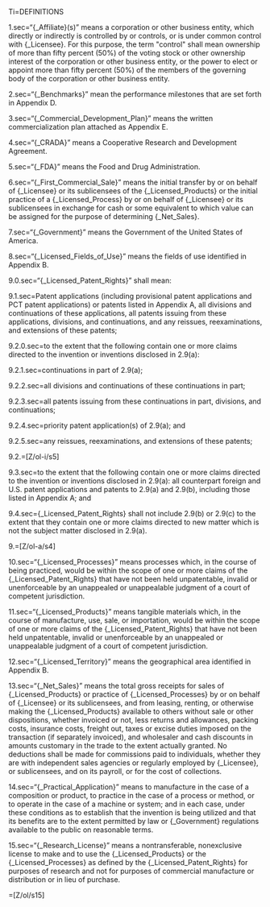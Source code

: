 
Ti=DEFINITIONS

1.sec=“{_Affiliate}(s)” means a corporation or other business entity, which directly or indirectly is controlled by or controls, or is under common control with {_Licensee}.  For this purpose, the term "control" shall mean ownership of more than fifty percent (50%) of the voting stock or other ownership interest of the corporation or other business entity, or the power to elect or appoint more than fifty percent (50%) of the members of the governing body of the corporation or other business entity.

2.sec=“{_Benchmarks}” mean the performance milestones that are set forth in Appendix D.

3.sec=“{_Commercial_Development_Plan}” means the written commercialization plan attached as Appendix E.

4.sec=“{_CRADA}” means a Cooperative Research and Development Agreement.

5.sec=“{_FDA}” means the Food and Drug Administration.

6.sec=“{_First_Commercial_Sale}” means the initial transfer by or on behalf of {_Licensee} or its sublicensees of the {_Licensed_Products} or the initial practice of a {_Licensed_Process} by or on behalf of {_Licensee} or its sublicensees in exchange for cash or some equivalent to which value can be assigned for the purpose of determining {_Net_Sales}.

7.sec=“{_Government}” means the Government of the United States of America.

8.sec=“{_Licensed_Fields_of_Use}” means the fields of use identified in Appendix B.

9.0.sec=“{_Licensed_Patent_Rights}” shall mean:

9.1.sec=Patent applications (including provisional patent applications and PCT patent applications) or patents listed in Appendix A, all divisions and continuations of these applications, all patents issuing from these applications, divisions, and continuations, and any reissues, reexaminations, and extensions of these patents;

9.2.0.sec=to the extent that the following contain one or more claims directed to the invention or inventions disclosed in 2.9(a):

9.2.1.sec=continuations in part of 2.9(a);

9.2.2.sec=all divisions and continuations of these continuations in part;

9.2.3.sec=all patents issuing from these continuations in part, divisions, and continuations;

9.2.4.sec=priority patent application(s) of 2.9(a); and

9.2.5.sec=any reissues, reexaminations, and extensions of these patents;

9.2.=[Z/ol-i/s5]

9.3.sec=to the extent that the following contain one or more claims directed to the invention or inventions disclosed in 2.9(a): all counterpart foreign and U.S. patent applications and patents to 2.9(a) and 2.9(b), including those listed in Appendix A; and

9.4.sec={_Licensed_Patent_Rights} shall not include 2.9(b) or 2.9(c) to the extent that they contain one or more claims directed to new matter which is not the subject matter disclosed in 2.9(a).

9.=[Z/ol-a/s4]

10.sec=“{_Licensed_Processes}” means processes which, in the course of being practiced, would be within the scope of one or more claims of the {_Licensed_Patent_Rights} that have not been held unpatentable, invalid or unenforceable by an unappealed or unappealable judgment of a court of competent jurisdiction.

11.sec=“{_Licensed_Products}” means tangible materials which, in the course of manufacture, use, sale, or importation, would be within the scope of one or more claims of the {_Licensed_Patent_Rights} that have not been held unpatentable, invalid or unenforceable by an unappealed or unappealable judgment of a court of competent jurisdiction.

12.sec=“{_Licensed_Territory}” means the geographical area identified in Appendix B.

13.sec=“{_Net_Sales}” means the total gross receipts for sales of {_Licensed_Products} or practice of {_Licensed_Processes} by or on behalf of {_Licensee} or its sublicensees, and from leasing, renting, or otherwise making the {_Licensed_Products} available to others without sale or other dispositions, whether invoiced or not, less returns and allowances, packing costs, insurance costs, freight out, taxes or excise duties imposed on the transaction (if separately invoiced), and wholesaler and cash discounts in amounts customary in the trade to the extent actually granted.  No deductions shall be made for commissions paid to individuals, whether they are with independent sales agencies or regularly employed by {_Licensee}, or sublicensees, and on its payroll, or for the cost of collections.

14.sec=“{_Practical_Application}” means to manufacture in the case of a composition or product, to practice in the case of a process or method, or to operate in the case of a machine or system; and in each case, under these conditions as to establish that the invention is being utilized and that its benefits are to the extent permitted by law or {_Government} regulations available to the public on reasonable terms.

15.sec=“{_Research_License}” means a nontransferable, nonexclusive license to make and to use the {_Licensed_Products} or the {_Licensed_Processes} as defined by the {_Licensed_Patent_Rights} for purposes of research and not for purposes of commercial manufacture or distribution or in lieu of purchase.

=[Z/ol/s15]
